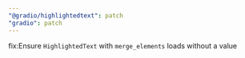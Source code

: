 ```yaml
---
"@gradio/highlightedtext": patch
"gradio": patch
---
```


fix:Ensure `HighlightedText` with `merge_elements` loads without a value 
